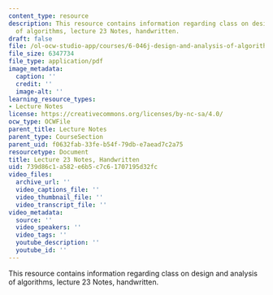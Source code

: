 ```yaml
---
content_type: resource
description: This resource contains information regarding class on design and analysis
  of algorithms, lecture 23 Notes, handwritten.
draft: false
file: /ol-ocw-studio-app/courses/6-046j-design-and-analysis-of-algorithms-spring-2015/739d86c1a582e6b5c7c61707195d32fc_MIT6_046JS15_writtenlec23.pdf
file_size: 6347734
file_type: application/pdf
image_metadata:
  caption: ''
  credit: ''
  image-alt: ''
learning_resource_types:
- Lecture Notes
license: https://creativecommons.org/licenses/by-nc-sa/4.0/
ocw_type: OCWFile
parent_title: Lecture Notes
parent_type: CourseSection
parent_uid: f0632fab-33fe-b54f-79db-e7aead7c2a75
resourcetype: Document
title: Lecture 23 Notes, Handwritten
uid: 739d86c1-a582-e6b5-c7c6-1707195d32fc
video_files:
  archive_url: ''
  video_captions_file: ''
  video_thumbnail_file: ''
  video_transcript_file: ''
video_metadata:
  source: ''
  video_speakers: ''
  video_tags: ''
  youtube_description: ''
  youtube_id: ''
---
```

This resource contains information regarding class on design and analysis of algorithms, lecture 23 Notes, handwritten.